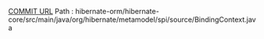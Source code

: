 [COMMIT URL](https://github.com/hibernate/hibernate-orm/commit/79379d598e206392a265e92650081870818eb552)
Path : hibernate-orm/hibernate-core/src/main/java/org/hibernate/metamodel/spi/source/BindingContext.java